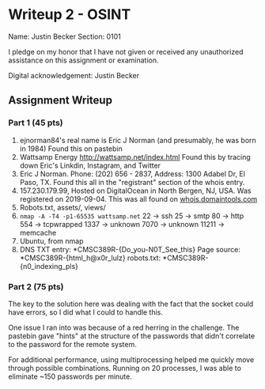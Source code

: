 # Writeup 2 - OSINT

Name: Justin Becker
Section: 0101

I pledge on my honor that I have not given or received any unauthorized assistance on this assignment or examination.

Digital acknowledgement: Justin Becker

## Assignment Writeup

### Part 1 (45 pts)

1. ejnorman84's real name is Eric J Norman (and presumably, he was born in 1984) Found this on pastebin
2. Wattsamp Energy http://wattsamp.net/index.html Found this by tracing down Eric's Linkdin, Instagram, and Twitter
3. Eric J Norman. Phone: (202) 656 - 2837, Address: 1300 Adabel Dr, El Paso, TX. Found this all in the "registrant" section of the whois entry.
4. 157.230.179.99, Hosted on DigitalOcean in North Bergen, NJ, USA. Was registered on 2019-09-04. This was all found on [whois.domaintools.com](http://whois.domaintools.com/wattsamp.net)
5. Robots.txt, assets/, views/
6. `nmap -A -T4 -p1-65535 wattsamp.net` 
22 -> ssh
25 -> smtp
80 -> http
554 -> tcpwrapped
1337 -> unknown
7070 -> unknown
11211 -> memcache
7. Ubuntu, from nmap
8. DNS TXT entry: *CMSC389R-{Do_you-N0T_See_this}
Page source: *CMSC389R-{html_h@x0r_lulz}
robots.txt: *CMSC389R-{n0_indexing_pls}
### Part 2 (75 pts)

The key to the solution here was dealing with the fact that the socket could have errors, so I did what I could to handle this. 

One issue I ran into was because of a red herring in the challenge. The pastebin gave "hints" at the structure of the passwords that didn't correlate to the password for the remote system.

For additional performance, using multiprocessing helped me quickly move through possible combinations. Running on 20 processes, I was able to eliminate ~150 passwords per minute.